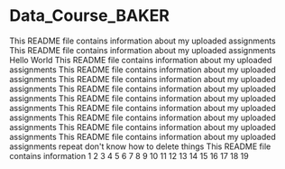 # Data_Course_BAKER
This README file contains information about my uploaded assignments
This README file contains information about my uploaded assignments
Hello World
This README file contains information about my uploaded assignments
This README file contains information about my uploaded assignments
This README file contains information about my uploaded assignments
This README file contains information about my uploaded assignments
This README file contains information about my uploaded assignments
This README file contains information about my uploaded assignments
This README file contains information about my uploaded assignments
This README file contains information about my uploaded assignments
This README file contains information about my uploaded assignments
repeat
don't know how to delete things
This README file contains information
1
2
3
4
5
6
7
8
9
10
11
12
13
14
15
16
17
18
19
